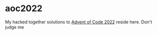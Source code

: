 # aoc2022

My hacked together solutions to [Advent of Code 2022](https://adventofcode.com/) reside here. Don't judge me
